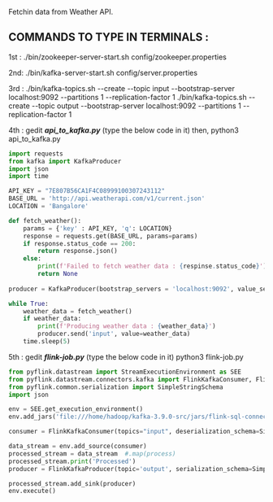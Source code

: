 
Fetchin data from Weather API.
## COMMANDS TO TYPE IN TERMINALS :

1st :
./bin/zookeeper-server-start.sh config/zookeeper.properties

2nd:
./bin/kafka-server-start.sh config/server.properties

3rd :
./bin/kafka-topics.sh --create --topic input --bootstrap-server localhost:9092 --partitions 1 --replication-factor 1
./bin/kafka-topics.sh --create --topic output --bootstrap-server localhost:9092 --partitions 1 --replication-factor 1

4th :
gedit ***api_to_kafka.py*** (type the below code in it)
then, python3 api_to_kafka.py

```python
import requests
from kafka import KafkaProducer
import json
import time

API_KEY = "7E807B56CA1F4C08999100307243112"
BASE_URL = 'http://api.weatherapi.com/v1/current.json'
LOCATION = 'Bangalore'

def fetch_weather():
	params = {'key' : API_KEY, 'q': LOCATION}
	response = requests.get(BASE_URL, params=params)
	if response.status_code == 200:
		return response.json()
	else:
		print(f'Failed to fetch weather data : {respinse.status_code}')
		return None
		
producer = KafkaProducer(bootstrap_servers = 'localhost:9092', value_serializer=lambda v : json.dumps(v).encode('utf-8'))

while True:
	weather_data = fetch_weather()
	if weather_data:
		print(f'Producing weather data : {weather_data}')
		producer.send('input', value=weather_data)
	time.sleep(5)
```

5th :
gedit ***flink-job.py*** (type the below code in it)
python3 flink-job.py 

```python
from pyflink.datastream import StreamExecutionEnvironment as SEE
from pyflink.datastream.connectors.kafka import FlinkKafkaConsumer, FlinkKafkaProducer
from pyflink.common.serialization import SimpleStringSchema
import json

env = SEE.get_execution_environment()
env.add_jars('file:///home/hadoop/kafka-3.9.0-src/jars/flink-sql-connector-kafka-1.15.0.jar')

consumer = FlinkKafkaConsumer(topics="input", deserialization_schema=SimpleStringSchema(), properties={'bootstrap.servers':'localhost:9092', 'group.id':'flink-consumer-group'})

data_stream = env.add_source(consumer)
processed_stream = data_stream  #.map(process)
processed_stream.print('Processed')
producer = FlinkKafkaProducer(topic='output', serialization_schema=SimpleStringSchema(), producer_config={'bootstrap.servers':'localhost:9092'})

processed_stream.add_sink(producer)
env.execute()
```